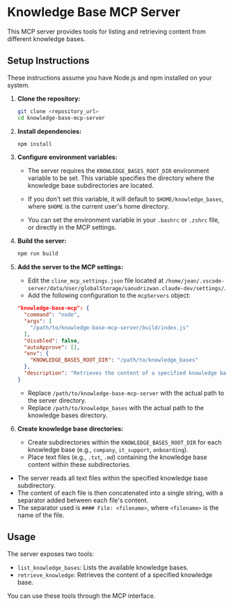 # Knowledge Base MCP Server

This MCP server provides tools for listing and retrieving content from different knowledge bases.

## Setup Instructions

These instructions assume you have Node.js and npm installed on your system.

1.  **Clone the repository:**

    ```bash
    git clone <repository_url>
    cd knowledge-base-mcp-server
    ```

2.  **Install dependencies:**

    ```bash
    npm install
    ```

3.  **Configure environment variables:**

    *   The server requires the `KNOWLEDGE_BASES_ROOT_DIR` environment variable to be set. This variable specifies the directory where the knowledge base subdirectories are located.
    *   If you don't set this variable, it will default to `$HOME/knowledge_bases`, where `$HOME` is the current user's home directory.

    *   You can set the environment variable in your `.bashrc` or `.zshrc` file, or directly in the MCP settings.

4.  **Build the server:**

    ```bash
    npm run build
    ```

5.  **Add the server to the MCP settings:**

    *   Edit the `cline_mcp_settings.json` file located at `/home/jean/.vscode-server/data/User/globalStorage/saoudrizwan.claude-dev/settings/`.
    *   Add the following configuration to the `mcpServers` object:

    ```json
    "knowledge-base-mcp": {
      "command": "node",
      "args": [
        "/path/to/knowledge-base-mcp-server/build/index.js"
      ],
      "disabled": false,
      "autoApprove": [],
      "env": {
        "KNOWLEDGE_BASES_ROOT_DIR": "/path/to/knowledge_bases"
      },
      "description": "Retrieves the content of a specified knowledge base."
    }
    ```

    *   Replace `/path/to/knowledge-base-mcp-server` with the actual path to the server directory.
    *   Replace `/path/to/knowledge_bases` with the actual path to the knowledge bases directory.

6.  **Create knowledge base directories:**

    *   Create subdirectories within the `KNOWLEDGE_BASES_ROOT_DIR` for each knowledge base (e.g., `company`, `it_support`, `onboarding`).
    *   Place text files (e.g., `.txt`, `.md`) containing the knowledge base content within these subdirectories.

*   The server reads all text files within the specified knowledge base subdirectory.
*   The content of each file is then concatenated into a single string, with a separator added between each file's content.
*   The separator used is `#### File: <filename>`, where `<filename>` is the name of the file.

## Usage

The server exposes two tools:

*   `list_knowledge_bases`: Lists the available knowledge bases.
*   `retrieve_knowledge`: Retrieves the content of a specified knowledge base.

You can use these tools through the MCP interface.
